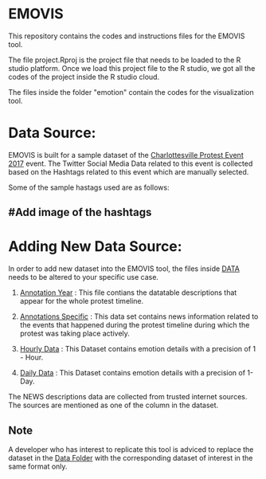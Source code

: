 # EMOVIS

This repository contains the codes and instructions files for the EMOVIS tool. 

The file project.Rproj is the project file that needs to be loaded to the R studio platform. Once we load this project file to the R studio, we got all the codes of the project inside the R studio cloud.

The files inside the folder "emotion" contain the codes for the visualization tool.  

# Data Source:
EMOVIS is built for a sample dataset of the [Charlottesville Protest Event 2017](https://en.wikipedia.org/wiki/Unite_the_Right_rally) event.  The Twitter Social Media Data related to this event is collected based on the Hashtags related to this event which are manually selected. 

Some of the sample hastags used are as follows: 

## #Add image of the hashtags


# Adding New Data Source:

In order to add new dataset into the EMOVIS tool, the files inside [DATA](https://github.com/kaddynator/EMOVIS/tree/master/emotion) needs to be altered to your specific use case. 

1. [Annotation Year](https://github.com/kaddynator/EMOVIS/blob/master/emotion/data/annotations_year.csv)  :
This file contians the datatable descriptions that appear for the whole protest timeline.
2. [Annotations Specific](https://github.com/kaddynator/EMOVIS/blob/master/emotion/data/aug_annotations.csv) :
This data set contains news information related to the events that happened during the protest timeline during which the protest was taking place actively. 
3. [Hourly Data](https://github.com/kaddynator/EMOVIS/blob/master/emotion/data/shiny_data_hours.csv) :
This Dataset contains emotion details with a precision of 1 - Hour. 

4. [Daily Data](https://github.com/kaddynator/EMOVIS/blob/master/emotion/data/shiny_data.csv) :
This Dataset contains emotion details with a precision of 1- Day. 

The NEWS descriptions data are collected from trusted internet sources. The sources are mentioned as one of the column in the dataset. 

## Note  
A developer who has interest to replicate this tool is adviced to replace the dataset in the [Data Folder](https://github.com/kaddynator/EMOVIS/tree/master/emotion/data)  with the corresponding dataset of interest in the same format only. 
<!--stackedit_data:
eyJoaXN0b3J5IjpbLTIxNDE2NjMyNDAsLTE4NzY1MzA4NCwtMT
AxNDQxNTUxNiwtMTk1ODY2Nzc1NSwxNzIyNTE4Nzg3LC0xODYw
NTg5NDc4LC0xNzAzMTg0NzAzLDEyNDQ4MTAxNzYsMzk1NDMwNT
YwLDIxMTg3ODI5MDksLTE0MTA1OTIwNDMsLTU0MTYyNTc3NSw0
OTcwNTc3NDFdfQ==
-->